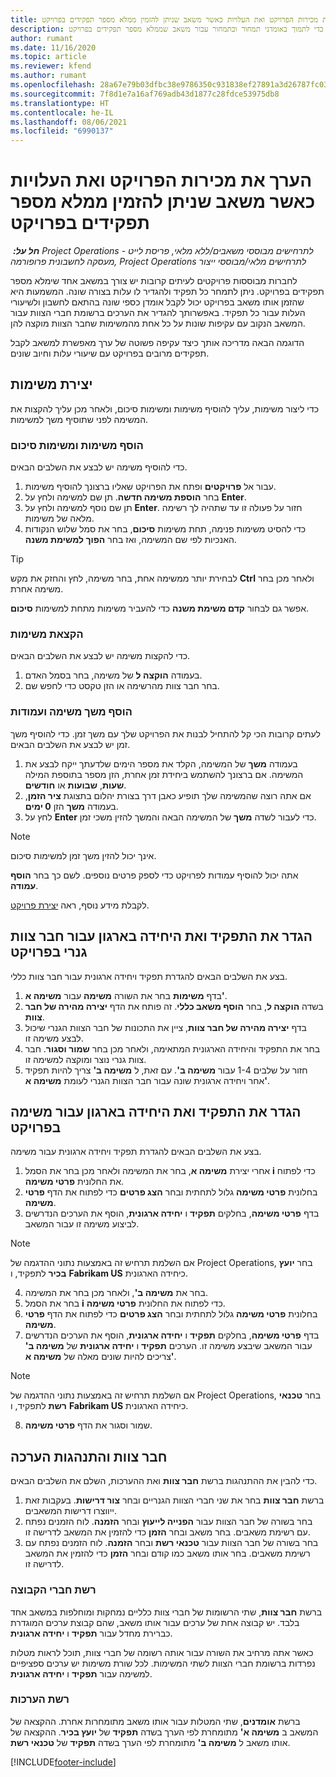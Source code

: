 ```yaml
---
title: הערך את מכירות הפרויקט ואת העלויות כאשר משאב שניתן להזמין ממלא מספר תפקידים בפרויקט
description: נושא זה מסביר כיצד להשתמש בממדי תמחור כדי לתמוך באומדני תמחור ובתמחור עבור משאב שממלא מספר תפקידים בפרויקט.
author: rumant
ms.date: 11/16/2020
ms.topic: article
ms.reviewer: kfend
ms.author: rumant
ms.openlocfilehash: 28a67e79b03dfbc38e9786350c931838ef27891a3d26787fc0334e0572528228
ms.sourcegitcommit: 7f8d1e7a16af769adb43d1877c28fdce53975db8
ms.translationtype: HT
ms.contentlocale: he-IL
ms.lasthandoff: 08/06/2021
ms.locfileid: "6990137"
---
```

# <a name="estimate-project-sales-and-costs-when-a-bookable-resource-fills-multiple-roles-on-a-project"></a>הערך את מכירות הפרויקט ואת העלויות כאשר משאב שניתן להזמין ממלא מספר תפקידים בפרויקט 

_**חל על:** ‏ Project Operations לתרחישים מבוססי משאבים/ללא מלאי, פריסת לייט - מעסקה לחשבונית פרופורמה, Project Operations לתרחישים מלאי/מבוססי ייצור_ 

לחברות מבוססות פרויקטים לעיתים קרובות יש צורך במשאב אחד שימלא מספר תפקידים בפרויקט. ניתן לתמחר כל תפקיד ולהגדיר לו עלות בצורה שונה. המשמעות היא שהזמן אותו משאב בפרויקט יכול לקבל אומדן כספי שונה בהתאם לחשבון ולשיעורי העלות עבור כל תפקיד. באפשרותך להגדיר את הערכים ברשומת חברי הצוות עבור המשאב הנקוב עם עקיפות שונות על כל אחת מהמשימות שחבר הצוות מוקצה להן.

הדוגמה הבאה מדריכה אותך כיצד עקיפה פשוטה של ערך מאפשרת למשאב לקבל תפקידים מרובים בפרויקט עם שיעורי עלות וחיוב שונים.

## <a name="create-tasks"></a>יצירת משימות
כדי ליצור משימות, עליך להוסיף משימות ומשימות סיכום, ולאחר מכן עליך להקצות את המשימה לפני שתוסיף משך למשימות. 

### <a name="add-tasks-and-summary-tasks"></a>הוסף משימות ומשימות סיכום
כדי להוסיף משימה יש לבצע את השלבים הבאים.

1. עבור אל **פרויקטים** ופתח את הפרויקט שאליו ברצונך להוסיף משימות.
2. בחר **הוספת משימה חדשה**. תן שם למשימה ולחץ על **Enter**.
3. תן שם נוסף למשימה ולחץ על **Enter**. חזור על פעולה זו עד שתהיה לך רשימה מלאה של משימות.
3. כדי להסיט משימות פנימה, תחת משימות **סיכום**, בחר את סמל שלוש הנקודות האנכיות לפי שם המשימה, ואז בחר **הפוך למשימת משנה**. 

  > [!TIP]
  > לבחירת יותר ממשימה אחת, בחר משימה, לחץ והחזק את מקש **Ctrl** ולאחר מכן בחר משימה אחרת.
  >
  > אפשר גם לבחור **קדם משימת משנה** כדי להעביר משימות מתחת למשימות **סיכום**.

### <a name="assign-tasks"></a>הקצאת משימות

כדי להקצות משימה יש לבצע את השלבים הבאים.

1. בעמודה **הוקצה ל** של משימה, בחר בסמל האדם.
2. בחר חבר צוות מהרשימה או הזן טקסט כדי לחפש שם.

### <a name="add-task-duration-and-columns"></a>הוסף משך משימה ועמודות

לעתים קרובות הכי קל להתחיל לבנות את הפרויקט שלך עם משך זמן. כדי להוסיף משך זמן יש לבצע את השלבים הבאים.

1. בעמודה **משך** של המשימה, הקלד את מספר הימים שלדעתך ייקח לבצע את המשימה. אם ברצונך להשתמש ביחידת זמן אחרת, הזן מספר בתוספת המילה **שעות**, **שבועות** או **חודשים**.
2. אם אתה רוצה שהמשימה שלך תופיע כאבן דרך בצורת יהלום בתצוגת **ציר הזמן**, בעמודה **משך** הזן **0 ימים**.
3. לחץ על **Enter‎** כדי לעבור לשדה **משך** של המשימה הבאה והמשך להזין משכי זמן.

  > [!NOTE]
  > אינך יכול להזין משך זמן למשימות סיכום.

אתה יכול להוסיף עמודות לפרויקט כדי לספק פרטים נוספים. לשם כך בחר **הוסף עמודה**. 

לקבלת מידע נוסף, ראה [יצירת פרויקט](https://support.microsoft.com/en-us/office/create-a-project-a5b5e823-fb2e-45fd-be00-7d84422d9749).

## <a name="set-up-the-role-and-organization-unit-for-a-generic-project-team-member"></a>הגדר את התפקיד ואת היחידה בארגון עבור חבר צוות גנרי בפרויקט
בצע את השלבים הבאים להגדרת תפקיד ויחידה ארגונית עבור חבר צוות כללי.

1. בדף **משימות** בחר את השורה **משימה** עבור **משימה א'**. 
2. בשדה **הוקצה ל**, בחר **הוסף משאב כללי**. זה פותח את הדף **יצירה מהירה של חבר צוות**.
3. בדף **יצירה מהירה של חבר צוות**, ציין את התכונות של חבר הצוות הגנרי שיכול לבצע משימה זו.
4. בחר את התפקיד והיחידה הארגונית המתאימה, ולאחר מכן בחר **שמור וסגור**. חבר צוות גנרי נוצר ומוקצה למשימה זו. 
5. חזור על שלבים 1-4 עבור **משימה ב'**. עם זאת, ל **משימה ב'** צריך להיות תפקיד אחר ויחידה ארגונית שונה עבור חבר הצוות הגנרי לעומת **משימה א'**. 

## <a name="set-up-the-role-and-organization-unit-for-a-project-task"></a>הגדר את התפקיד ואת היחידה בארגון עבור משימה בפרויקט
בצע את השלבים הבאים להגדרת תפקיד ויחידה ארגונית עבור משימה.

1. אחרי יצירת **משימה א**, בחר את המשימה ולאחר מכן בחר את הסמל **i** כדי לפתוח את החלונית **פרטי משימה**. 
2. בחלונית **פרטי משימה** גלול לתחתית ובחר **הצג פרטים** כדי לפתוח את הדף **פרטי משימה**.
3. בדף **פרטי משימה**, בחלקים **תפקיד** ו **יחידה ארגונית**, הוסף את הערכים הנדרשים לביצוע משימה זו עבור המשאב. 

  > [!NOTE]
  > אם השלמת תרחיש זה באמצעות נתוני ההדגמה של Project Operations, בחר **יועץ בכיר** לתפקיד, ו **Fabrikam US** כיחידה הארגונית.

4. בחר את **משימה ב'**, ולאחר מכן בחר את המשימה.
5. בחר את הסמל **i** כדי לפתוח את החלונית **פרטי משימה**. 
6. בחלונית **פרטי משימה** גלול לתחתית ובחר **הצג פרטים** כדי לפתוח את הדף **פרטי משימה**.
7. בדף **פרטי משימה**, בחלקים **תפקיד** ו **יחידה ארגונית**, הוסף את הערכים הנדרשים עבור המשאב שיבצע משימה זו. הערכים **תפקיד** ו **יחידה ארגונית** של **משימה ב'** צריכים להיות שונים מאלה של **משימה א'**. 

  > [!NOTE]
  > אם השלמת תרחיש זה באמצעות נתוני ההדגמה של Project Operations, בחר **טכנאי רשת** לתפקיד, ו **Fabrikam US** כיחידה הארגונית.

8. שמור וסגור את הדף **פרטי משימה**. 

## <a name="team-member-and-estimates-behavior"></a>חבר צוות והתנהגות הערכה 
כדי להבין את ההתנהגות ברשת **חבר צוות** ואת ההערכות, השלם את השלבים הבאים.

1. ברשת **חבר צוות** בחר את שני חברי הצוות הגנריים ובחר **צור דרישות**. בעקבות זאת ייווצרו דרישות המשאבים. 
2. בחר בשורה של חבר הצוות עבור **הפנייה לייעוץ** ובחר **הזמנה**. לוח הזמנים נפתח עם רשימת משאבים. בחר משאב ובחר **הזמן** כדי להזמין את המשאב לדרישה זו.
3. בחר בשורה של חבר הצוות עבור **טכנאי רשת** ובחר **הזמנה**. לוח הזמנים נפתח עם רשימת משאבים. בחר אותו משאב כמו קודם ובחר **הזמן** כדי להזמין את המשאב לדרישה זו.

### <a name="team-member-grid"></a>רשת חברי הקבוצה 

ברשת **חבר צוות**, שתי הרשומות של חברי צוות כלליים נמחקות ומוחלפות במשאב אחד בלבד. יש קבוצה אחת של ערכים עבור אותו משאב, שהם קבוצת ערכים המוגדרת כברירת מחדל עבור **תפקיד** ו **יחידה ארגונית**.

כאשר אתה מרחיב את השורה עבור אותה רשומה של חברי צוות, תוכל לראות מטלות נפרדות ברשומת חברי הצוות לשתי המשימות. לכל שורת משימות יש ערכים ספציפיים למשימה עבור **תפקיד** ו **יחידה ארגונית**. 

### <a name="estimates-grid"></a>רשת הערכות 

ברשת **אומדנים**, שתי המטלות עבור אותו משאב מתומחרות אחרת. ההקצאה של המשאב ב **משימה א'** מתומחרת לפי הערך בשדה **תפקיד** של **יועץ בכיר**. ההקצאה של אותו משאב ל **משימה ב'** מתומחרת לפי הערך בשדה **תפקיד** של **טכנאי רשת**.


[!INCLUDE[footer-include](../includes/footer-banner.md)]